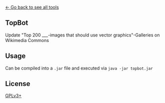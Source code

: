 [← Go back to see all tools](https://github.com/MarcoFalke/wiki-java-tools#wiki-tools)

## TopBot
Update "Top 200 ___-images that should use vector graphics"-Galleries on Wikimedia Commons

## Usage
Can be compiled into a ```.jar``` file and executed via ```java -jar topbot.jar```

## License
[GPLv3+](COPYING.GPL)
